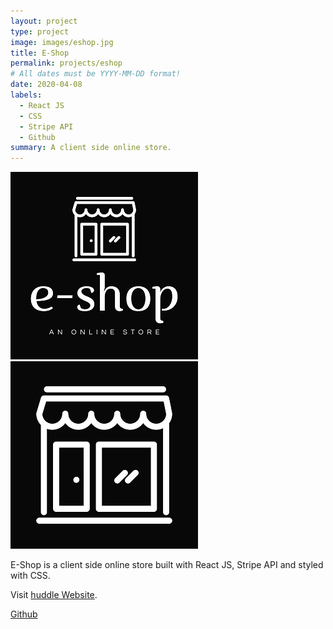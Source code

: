 ```yaml
---
layout: project
type: project
image: images/eshop.jpg
title: E-Shop
permalink: projects/eshop
# All dates must be YYYY-MM-DD format!
date: 2020-04-08
labels:
  - React JS
  - CSS
  - Stripe API
  - Github
summary: A client side online store.
---
```


<div class="ui small rounded images">
  <img class="ui image" src="../images/eshop.jpg">
  <img class="ui image" src="../images/eshop2.jpg">
</div>

E-Shop is a client side online store built with React JS, Stripe API and styled with CSS.

Visit [huddle Website](https://pjmantoss.github.io/e-shop/#/).

<a href="https://github.com/PJMantoss/e-shop"><i class="large github icon "></i>Github</a>

